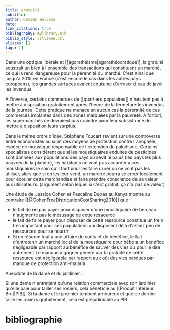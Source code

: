 ```yaml
---
title: gratuité
subtitle:
author: Damien Belvèze
date: 
link_citations: true
bibliography: mylibrary.bib
biblio_style: csl\ieee.csl
aliases: []
tags: []
---
```


Dans une optique libérale et [[agorathéisme|agorathéocratique]], la gratuité soustrait un bien à l'ensemble des transactions qui constituent un marché, ce qui la rend dangereuse pour la pérennité du marché. 
C'est ainsi que jusqu'à 2015 en France (c'est encore le cas dans les autres pays européens), les grandes surfaces avaient coutume d'arroser d'eau de javel les invendus. 

A l'inverse, certains commerces de [[quartiers populaires]] n'hésitent pas à mettre à disposition gratuitement après l'heure de la fermeture les invendus de la journée. 
Cette pratique ne menace en aucun cas la pérennité de ces commerces implantés dans des zones marquées par la pauvreté. A fortiori, les supermarchés ne devraient pas craindre pour leur subsistance de mettre à disposition leurs surplus. 

Dans le même ordre d'idée, Stéphane Foucart revient sur une controverse entre économistes au sujet des moyens de protection contre l'anophèle, espèce de moustique responsable de l'extension du paludisme. 
Certains spécialistes considèrent que si les moustiquaires enduites de pesticides sont données aux populations des pays où sévit le palus (les pays les plus pauvres de la planète), les habitants ne vont pas accorder à ces moustiquaires le soin qu'il faut pour les faire durer ou ne vont pas les utiliser, alors que si on les leur vend, un marché pourra se créer localement pour écouler cette marchandise et faire prendre conscience de sa valeur aux utilisateurs. (argument selon lequel si c'est gratuit, ça n'a pas de valeur)

Une étude de Jessica Cohen et Pascaline Dupas au Kenya montre au contraire [[@CohenFreeDistributionCostSharing2010]] que : 

- le fait de ne pas payer pour disposer d'une moustiquaire de berceau n'augmente pas le mésusage de cette ressource
- le fait de faire payer pour disposer de cette ressource constitue un frein très important pour ces populations qui disposent déjà d'assez peu de ressources pour se nourrir
- Si on résume tout à une affaire de coûts et de bénéfice, le fait d'entretenir un marché local de la moustiquaire pour bébé a un bénéfice négligeable par rapport au bénéfice de sauver des vies ou pour le dire autrement Le manque à gagner généré par la gratuité de cette ressource est négligeable par rapport au coût des vies perdues par manque de protection anti-malaria 


Anecdote de la dame et du jardinier :

Si une dame n'entretient qu'une relation commerciale avec son jardinier qu'elle paie pour tailler ses rosiers, cela bénéficie au [[Produit Intérieur Brut|PIB]]. 
Si la dame et le jardinier tombent amoureux et que ce dernier taille les rosiers gratuitement, cela est préjudiciable au PIB.


# bibliographie

